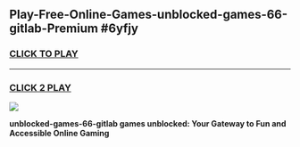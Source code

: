 
## Play-Free-Online-Games-unblocked-games-66-gitlab-Premium #6yfjy
<h3>
<a href="https://premium.freeplayer.one?title=unblocked-games-66-gitlab&ref=8M">CLICK TO PLAY</a></h3>
<hr>

<h3>
<a href="https://premium.freeplayer.one?title=unblocked-games-66-gitlab&ref=8M">CLICK 2 PLAY</a>
  
</h3>

<a href="https://premium.freeplayer.one?title=unblocked-games-66-gitlab&ref=8M"><img src="https://clearcache.store/games.png"></a>


**unblocked-games-66-gitlab games unblocked: Your Gateway to Fun and Accessible Online Gaming**
